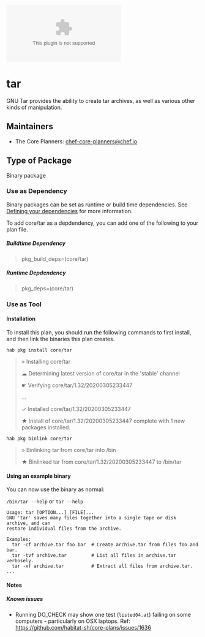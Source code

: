 [![Build Status](https://dev.azure.com/chefcorp-partnerengineering/Chef%20Base%20Plans/_apis/build/status/chef-base-plans.tar?branchName=master)](https://dev.azure.com/chefcorp-partnerengineering/Chef%20Base%20Plans/_build/latest?definitionId=75&branchName=master)

# tar

GNU Tar provides the ability to create tar archives, as well as various other kinds of manipulation.

## Maintainers

* The Core Planners: <chef-core-planners@chef.io>

## Type of Package

Binary package

### Use as Dependency

Binary packages can be set as runtime or build time dependencies. See [Defining your dependencies](https://www.habitat.sh/docs/developing-packages/developing-packages/#sts=Define%20Your%20Dependencies) for more information.

To add core/tar as a depdendency, you can add one of the following to your plan file.

##### Buildtime Dependency

> pkg_build_deps=(core/tar)

##### Runtime Depdendency

> pkg_deps=(core/tar)

### Use as Tool

#### Installation

To install this plan, you should run the following commands to first install, and then link the binaries this plan creates.

`hab pkg install core/tar`

> » Installing core/tar
>
> ☁ Determining latest version of core/tar in the 'stable' channel
>
> ☛ Verifying core/tar/1.32/20200305233447
>
> ...
>
> ✓ Installed core/tar/1.32/20200305233447
>
> ★ Install of core/tar/1.32/20200305233447 complete with 1 new packages installed.

`hab pkg binlink core/tar`

> » Binlinking tar from core/tar into /bin
>
> ★ Binlinked tar from core/tar/1.32/20200305233447 to /bin/tar

#### Using an example binary
You can now use the binary as normal:

`/bin/tar --help` or `tar --help`

```
Usage: tar [OPTION...] [FILE]...
GNU 'tar' saves many files together into a single tape or disk archive, and can
restore individual files from the archive.

Examples:
  tar -cf archive.tar foo bar  # Create archive.tar from files foo and bar.
  tar -tvf archive.tar         # List all files in archive.tar verbosely.
  tar -xf archive.tar          # Extract all files from archive.tar.
...
```

#### Notes

##### Known issues
* Running DO_CHECK may show one test (`listed04.at`) failing on some computers - particularly on OSX laptops. Ref: https://github.com/habitat-sh/core-plans/issues/1636
